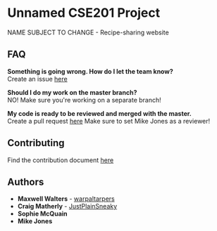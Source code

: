 # Unnamed CSE201 Project
NAME SUBJECT TO CHANGE - Recipe-sharing website

## FAQ
**Something is going wrong. How do I let the team know?**  
Create an issue [here](https://github.com/warpaltarpers/cse201-project/issues)

**Should I do my work on the master branch?**  
NO! Make sure you're working on a separate branch!

**My code is ready to be reviewed and merged with the master.**  
Create a pull request [here](https://github.com/warpaltarpers/cse201-project/pulls)
Make sure to set Mike Jones as a reviewer!

## Contributing
Find the contribution document [here](https://github.com/warpaltarpers/cse201-project/blob/master/CONTRIBUTING.md)

## Authors
* **Maxwell Walters** - [warpaltarpers](https://github.com/warpaltarpers)
* **Craig Matherly** - [JustPlainSneaky](https://github.com/JustPlainSneaky)
* **Sophie McQuain**
* **Mike Jones**
